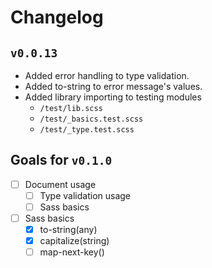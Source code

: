 # Changelog

## `v0.0.13`

- Added error handling to type validation.
- Added to-string to error message's values.
- Added library importing to testing modules
  - `/test/lib.scss`
  - `/test/_basics.test.scss`
  - `/test/_type.test.scss`

## Goals for `v0.1.0`
  - [ ] Document usage
    - [ ] Type validation usage
    - [ ] Sass basics
  - [ ] Sass basics
    - [x] to-string(any)
    - [x] capitalize(string)
    - [ ] map-next-key()